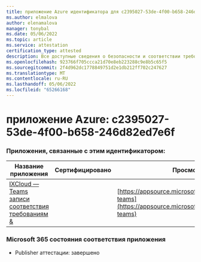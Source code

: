 ```yaml
---
title: приложение Azure идентификатора для c2395027-53de-4f00-b658-246d82ed7e6f
ms.author: elmalova
author: elenamalova
manager: tonybal
ms.date: 05/06/2022
ms.topic: article
ms.service: attestation
certification_type: attested
description: Все доступные сведения о безопасности и соответствии требованиям для c2395027-53de-4f00-b658-246d82ed7e6f.
ms.openlocfilehash: 923766f705ccca21d70e8eb223288c9e8b5c65f5
ms.sourcegitcommit: 2f4d962dc1778849751d2e1db212ff702c247627
ms.translationtype: MT
ms.contentlocale: ru-RU
ms.lasthandoff: 05/06/2022
ms.locfileid: "65266168"
---
```

# <a name="azure-app-id-c2395027-53de-4f00-b658-246d82ed7e6f"></a>приложение Azure: c2395027-53de-4f00-b658-246d82ed7e6f


### <a name="apps-associated-with-this-id"></a>Приложения, связанные с этим идентификатором:
| **Название приложения** | **Сертифицировано** | **Просмотр в AppSource** |
|--------------|---------------|-----------------------|
| [IXCloud — Teams записи соответствия требованиям &amp;](../forward/numonix.nmx-teams.md) |  | [https://appsource.microsoft.com/product/office/numonix.nmx-teams](https://appsource.microsoft.com/product/office/numonix.nmx-teams) |

### <a name="microsoft-365-app-compliance-status"></a>Microsoft 365 состояния соответствия приложения
- Publisher аттестации: завершено
